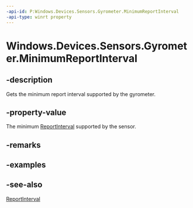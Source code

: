 ----api-id: P:Windows.Devices.Sensors.Gyrometer.MinimumReportInterval
-api-type: winrt property
---<!-- Property syntaxpublic uint MinimumReportInterval { get; }--># Windows.Devices.Sensors.Gyrometer.MinimumReportInterval## -descriptionGets the minimum report interval supported by the gyrometer.## -property-valueThe minimum [ReportInterval](gyrometer_reportinterval.md) supported by the sensor.## -remarks## -examples## -see-also[ReportInterval](gyrometer_reportinterval.md)